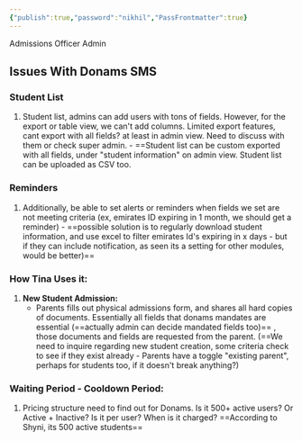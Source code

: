 ```yaml
---
{"publish":true,"password":"nikhil","PassFrontmatter":true}
---
```


Admissions Officer
Admin

## Issues With Donams SMS

### Student List
1. Student list, admins can add users with tons of fields. However, for the export or table view, we can't add columns. Limited export features, cant export with all fields? at least in admin view.  Need to discuss with them or check super admin.  - ==Student list can be custom exported with all fields, under "student information" on admin view. Student list can be uploaded as CSV too. 

### Reminders
1. Additionally, be able to set alerts or reminders when fields we set are not meeting criteria (ex, emirates ID expiring in 1 month, we should get a reminder) - ==possible solution is to regularly download student information, and use excel to filter emirates Id's expiring in x days - but if they can include notification, as seen its a setting for other modules, would be better)==

### How Tina Uses it:
1. **New Student Admission:** 
	- Parents fills out physical admissions form, and shares all hard copies of documents. Essentially all fields that donams mandates are essential (==actually admin can decide mandated fields too)== , those documents and fields are requested from the parent. (==We need to inquire regarding new student creation, some criteria check to see if they exist already - Parents have a toggle "existing parent", perhaps for students too, if it doesn't break anything?)

### **Waiting Period - Cooldown Period:**
1. Pricing structure need to find out for Donams. Is it 500+ active users? Or Active + Inactive? Is it per user? When is it charged? ==According to Shyni, its 500 active students== 